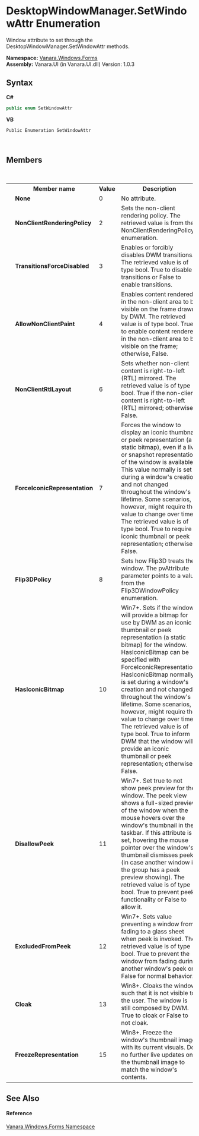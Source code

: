 # DesktopWindowManager.SetWindowAttr Enumeration
 

Window attribute to set through the DesktopWindowManager.SetWindowAttr methods.

**Namespace:**&nbsp;<a href="c580cf52-4028-70db-28d0-f9b1abc03861">Vanara.Windows.Forms</a><br />**Assembly:**&nbsp;Vanara.UI (in Vanara.UI.dll) Version: 1.0.3

## Syntax

**C#**<br />
``` C#
public enum SetWindowAttr
```

**VB**<br />
``` VB
Public Enumeration SetWindowAttr
```

<br />

## Members
&nbsp;<table><tr><th></th><th>Member name</th><th>Value</th><th>Description</th></tr><tr><td /><td target="F:Vanara.Windows.Forms.DesktopWindowManager.SetWindowAttr.None">**None**</td><td>0</td><td>No attribute.</td></tr><tr><td /><td target="F:Vanara.Windows.Forms.DesktopWindowManager.SetWindowAttr.NonClientRenderingPolicy">**NonClientRenderingPolicy**</td><td>2</td><td>Sets the non-client rendering policy. The retrieved value is from the NonClientRenderingPolicy enumeration.</td></tr><tr><td /><td target="F:Vanara.Windows.Forms.DesktopWindowManager.SetWindowAttr.TransitionsForceDisabled">**TransitionsForceDisabled**</td><td>3</td><td>Enables or forcibly disables DWM transitions. The retrieved value is of type bool. True to disable transitions or False to enable transitions.</td></tr><tr><td /><td target="F:Vanara.Windows.Forms.DesktopWindowManager.SetWindowAttr.AllowNonClientPaint">**AllowNonClientPaint**</td><td>4</td><td>Enables content rendered in the non-client area to be visible on the frame drawn by DWM. The retrieved value is of type bool. True to enable content rendered in the non-client area to be visible on the frame; otherwise, False.</td></tr><tr><td /><td target="F:Vanara.Windows.Forms.DesktopWindowManager.SetWindowAttr.NonClientRtlLayout">**NonClientRtlLayout**</td><td>6</td><td>Sets whether non-client content is right-to-left (RTL) mirrored. The retrieved value is of type bool. True if the non-client content is right-to-left (RTL) mirrored; otherwise False.</td></tr><tr><td /><td target="F:Vanara.Windows.Forms.DesktopWindowManager.SetWindowAttr.ForceIconicRepresentation">**ForceIconicRepresentation**</td><td>7</td><td>Forces the window to display an iconic thumbnail or peek representation (a static bitmap), even if a live or snapshot representation of the window is available. This value normally is set during a window's creation and not changed throughout the window's lifetime. Some scenarios, however, might require the value to change over time. The retrieved value is of type bool. True to require a iconic thumbnail or peek representation; otherwise, False.</td></tr><tr><td /><td target="F:Vanara.Windows.Forms.DesktopWindowManager.SetWindowAttr.Flip3DPolicy">**Flip3DPolicy**</td><td>8</td><td>Sets how Flip3D treats the window. The pvAttribute parameter points to a value from the Flip3DWindowPolicy enumeration.</td></tr><tr><td /><td target="F:Vanara.Windows.Forms.DesktopWindowManager.SetWindowAttr.HasIconicBitmap">**HasIconicBitmap**</td><td>10</td><td>Win7+. Sets if the window will provide a bitmap for use by DWM as an iconic thumbnail or peek representation (a static bitmap) for the window. HasIconicBitmap can be specified with ForceIconicRepresentation. HasIconicBitmap normally is set during a window's creation and not changed throughout the window's lifetime. Some scenarios, however, might require the value to change over time. The retrieved value is of type bool. True to inform DWM that the window will provide an iconic thumbnail or peek representation; otherwise, False.</td></tr><tr><td /><td target="F:Vanara.Windows.Forms.DesktopWindowManager.SetWindowAttr.DisallowPeek">**DisallowPeek**</td><td>11</td><td>Win7+. Set true to not show peek preview for the window. The peek view shows a full-sized preview of the window when the mouse hovers over the window's thumbnail in the taskbar. If this attribute is set, hovering the mouse pointer over the window's thumbnail dismisses peek (in case another window in the group has a peek preview showing). The retrieved value is of type bool. True to prevent peek functionality or False to allow it.</td></tr><tr><td /><td target="F:Vanara.Windows.Forms.DesktopWindowManager.SetWindowAttr.ExcludedFromPeek">**ExcludedFromPeek**</td><td>12</td><td>Win7+. Sets value preventing a window from fading to a glass sheet when peek is invoked. The retrieved value is of type bool. True to prevent the window from fading during another window's peek or False for normal behavior.</td></tr><tr><td /><td target="F:Vanara.Windows.Forms.DesktopWindowManager.SetWindowAttr.Cloak">**Cloak**</td><td>13</td><td>Win8+. Cloaks the window such that it is not visible to the user. The window is still composed by DWM. True to cloak or False to not cloak.</td></tr><tr><td /><td target="F:Vanara.Windows.Forms.DesktopWindowManager.SetWindowAttr.FreezeRepresentation">**FreezeRepresentation**</td><td>15</td><td>Win8+. Freeze the window's thumbnail image with its current visuals. Do no further live updates on the thumbnail image to match the window's contents.</td></tr></table>

## See Also


#### Reference
<a href="c580cf52-4028-70db-28d0-f9b1abc03861">Vanara.Windows.Forms Namespace</a><br />